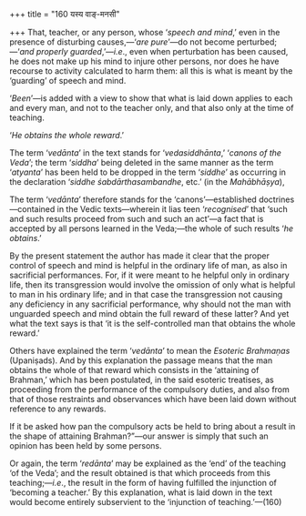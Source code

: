 +++
title = "160 यस्य वाङ्-मनसी"

+++
That, teacher, or any person, whose ‘*speech and mind*,’ even in the
presence of disturbing causes,—‘*are pure*’—do not become
perturbed;—‘*and properly guarded*,’—*i.e*., even when perturbation has
been caused, he does not make up his mind to injure other persons, nor
does he have recourse to activity calculated to harm them: all this is
what is meant by the ‘guarding’ of speech and mind.

‘*Been*’—is added with a view to show that what is laid down applies to
each and every man, and not to the teacher only, and that also only at
the time of teaching.

‘*He obtains the whole reward*.’

The term ‘*vedānta*’ in the text stands for ‘*vedasiddhānta*,’ ‘*canons
of the Veda*’; the term ‘*siddha*’ being deleted in the same manner as
the term ‘*atyanta*’ has been held to be dropped in the term ‘*siddhe*’
as occurring in the declaration ‘*siddhe śabdārthasambandhe*, etc.’ (in
the *Mahābhāṣya*),

The term ‘*vedānta*’ therefore stands for the ‘canons’—established
doctrines—contained in the Vedic texts—wherein it lias teen
‘*recognised*’ that ‘such and such results proceed from such and such an
act’—a fact that is accepted by all persons learned in the Veda;—the
whole of such results ‘*he obtains*.’

By the present statement the author has made it clear that the proper
control of speech and mind is helpful in the ordinary life of man, as
also in sacrificial performances. For, if it were meant to he helpful
only in ordinary life, then its transgression would involve the omission
of only what is helpful to man in his ordinary life; and in that case
the transgression not causing any deficiency in any sacrificial
performance, why should not the man with unguarded speech and mind
obtain the full reward of these latter? And yet what the text says is
that ‘it is the self-controlled man that obtains the whole reward.’

Others have explained the term ‘*vedānta*’ to mean the *Esoteric
Brahmaṇas* (Upaniṣads). And by this explanation the passage means that
the man obtains the whole of that reward which consists in the
‘attaining of Brahman,’ which has been postulated, in the said esoteric
treatises, as proceeding from the performance of the compulsory duties,
and also from that of those restraints and observances which have been
laid down without reference to any rewards.

If it be asked how pan the compulsory acts be held to bring about a
result in the shape of attaining Brahman?”—our answer is simply that
such an opinion has been held by some persons.

Or again, the term ‘*redānta*’ may be explained as the ‘end’ of the
teaching ‘of the Veda’; and the result obtained is that which proceeds
from this teaching;—*i.e*., the result in the form of having fulfilled
the injunction of ‘becoming a teacher.’ By this explanation, what is
laid down in the text would become entirely subservient to the
‘injunction of teaching.’—(160)


